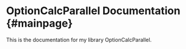 # OptionCalcParallel Documentation  {#mainpage} 

This is the documentation for my library OptionCalcParallel.
